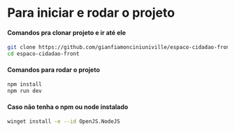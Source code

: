 # Para iniciar e rodar o projeto

#### Comandos pra clonar projeto e ir até ele

```bash
git clone https://github.com/gianfiamonciniuniville/espaco-cidadao-front
cd espaco-cidadao-front 
```

#### Comandos para rodar o projeto
```sh
npm install
npm run dev
```

#### Caso não tenha o npm ou node instalado
```sh
winget install -e --id OpenJS.NodeJS
```
